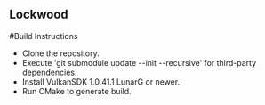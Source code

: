 ## Lockwood

#Build Instructions
* Clone the repository.
* Execute 'git submodule update --init --recursive' for third-party dependencies.
* Install VulkanSDK 1.0.41.1 LunarG or newer.
* Run CMake to generate build.